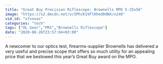 ```yaml
---
title: "Great Buy Precision Riflescope: Brownells MPO 5-25x56"
image: "https://s2.dmcdn.net/v/SPhcK1VFlKhed0dNX/x240"
vid_id: "x7voxas"
categories: "tech"
tags: ["OL Gear","PRS","Brownells Riflescope"]
date: "2020-08-26T23:57:04+03:00"
---
```

A newcomer to our optics test, firearms-supplier Brownells has delivered a very useful and precise scope that offers so much utility for an appealing price that we bestowed this year’s Great Buy award on the MPO.

